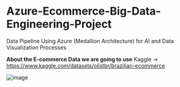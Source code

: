 # Azure-Ecommerce-Big-Data-Engineering-Project
Data Pipeline Using Azure (Medallion Architecture) for AI and Data Visualization Processes


**About the E-commerce Data we are going to use** 
Kaggle -> https://www.kaggle.com/datasets/olistbr/brazilian-ecommerce

![image](https://github.com/user-attachments/assets/76749e29-b1fc-47f7-9a05-18c409b5577e)

